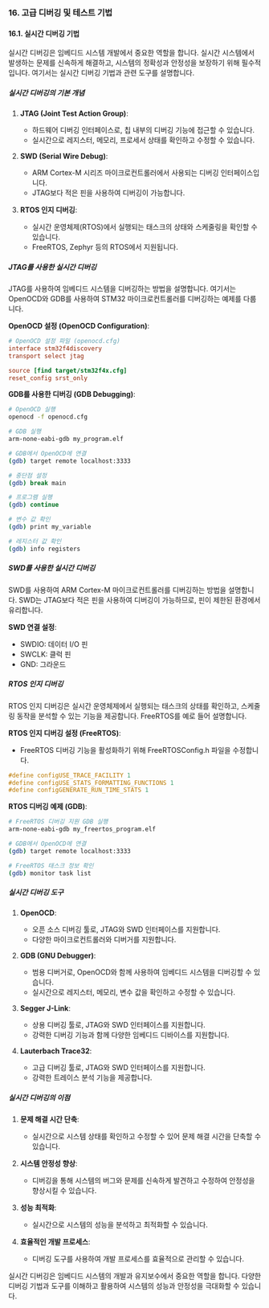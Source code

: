 ### 16. 고급 디버깅 및 테스트 기법

#### 16.1. 실시간 디버깅 기법

실시간 디버깅은 임베디드 시스템 개발에서 중요한 역할을 합니다. 실시간 시스템에서 발생하는 문제를 신속하게 해결하고, 시스템의 정확성과 안정성을 보장하기 위해 필수적입니다. 여기서는 실시간 디버깅 기법과 관련 도구를 설명합니다.

##### 실시간 디버깅의 기본 개념

1. **JTAG (Joint Test Action Group)**:
   - 하드웨어 디버깅 인터페이스로, 칩 내부의 디버깅 기능에 접근할 수 있습니다.
   - 실시간으로 레지스터, 메모리, 프로세서 상태를 확인하고 수정할 수 있습니다.

2. **SWD (Serial Wire Debug)**:
   - ARM Cortex-M 시리즈 마이크로컨트롤러에서 사용되는 디버깅 인터페이스입니다.
   - JTAG보다 적은 핀을 사용하여 디버깅이 가능합니다.

3. **RTOS 인지 디버깅**:
   - 실시간 운영체제(RTOS)에서 실행되는 태스크의 상태와 스케줄링을 확인할 수 있습니다.
   - FreeRTOS, Zephyr 등의 RTOS에서 지원됩니다.

##### JTAG를 사용한 실시간 디버깅

JTAG를 사용하여 임베디드 시스템을 디버깅하는 방법을 설명합니다. 여기서는 OpenOCD와 GDB를 사용하여 STM32 마이크로컨트롤러를 디버깅하는 예제를 다룹니다.

**OpenOCD 설정 (OpenOCD Configuration)**:
```cfg
# OpenOCD 설정 파일 (openocd.cfg)
interface stm32f4discovery
transport select jtag

source [find target/stm32f4x.cfg]
reset_config srst_only
```

**GDB를 사용한 디버깅 (GDB Debugging)**:
```sh
# OpenOCD 실행
openocd -f openocd.cfg

# GDB 실행
arm-none-eabi-gdb my_program.elf

# GDB에서 OpenOCD에 연결
(gdb) target remote localhost:3333

# 중단점 설정
(gdb) break main

# 프로그램 실행
(gdb) continue

# 변수 값 확인
(gdb) print my_variable

# 레지스터 값 확인
(gdb) info registers
```

##### SWD를 사용한 실시간 디버깅

SWD를 사용하여 ARM Cortex-M 마이크로컨트롤러를 디버깅하는 방법을 설명합니다. SWD는 JTAG보다 적은 핀을 사용하여 디버깅이 가능하므로, 핀이 제한된 환경에서 유리합니다.

**SWD 연결 설정**:
- SWDIO: 데이터 I/O 핀
- SWCLK: 클럭 핀
- GND: 그라운드

##### RTOS 인지 디버깅

RTOS 인지 디버깅은 실시간 운영체제에서 실행되는 태스크의 상태를 확인하고, 스케줄링 동작을 분석할 수 있는 기능을 제공합니다. FreeRTOS를 예로 들어 설명합니다.

**RTOS 인지 디버깅 설정 (FreeRTOS)**:
- FreeRTOS 디버깅 기능을 활성화하기 위해 FreeRTOSConfig.h 파일을 수정합니다.
```c
#define configUSE_TRACE_FACILITY 1
#define configUSE_STATS_FORMATTING_FUNCTIONS 1
#define configGENERATE_RUN_TIME_STATS 1
```

**RTOS 디버깅 예제 (GDB)**:
```sh
# FreeRTOS 디버깅 지원 GDB 실행
arm-none-eabi-gdb my_freertos_program.elf

# GDB에서 OpenOCD에 연결
(gdb) target remote localhost:3333

# FreeRTOS 태스크 정보 확인
(gdb) monitor task list
```

##### 실시간 디버깅 도구

1. **OpenOCD**:
   - 오픈 소스 디버깅 툴로, JTAG와 SWD 인터페이스를 지원합니다.
   - 다양한 마이크로컨트롤러와 디버거를 지원합니다.

2. **GDB (GNU Debugger)**:
   - 범용 디버거로, OpenOCD와 함께 사용하여 임베디드 시스템을 디버깅할 수 있습니다.
   - 실시간으로 레지스터, 메모리, 변수 값을 확인하고 수정할 수 있습니다.

3. **Segger J-Link**:
   - 상용 디버깅 툴로, JTAG와 SWD 인터페이스를 지원합니다.
   - 강력한 디버깅 기능과 함께 다양한 임베디드 디바이스를 지원합니다.

4. **Lauterbach Trace32**:
   - 고급 디버깅 툴로, JTAG와 SWD 인터페이스를 지원합니다.
   - 강력한 트레이스 분석 기능을 제공합니다.

##### 실시간 디버깅의 이점

1. **문제 해결 시간 단축**:
   - 실시간으로 시스템 상태를 확인하고 수정할 수 있어 문제 해결 시간을 단축할 수 있습니다.

2. **시스템 안정성 향상**:
   - 디버깅을 통해 시스템의 버그와 문제를 신속하게 발견하고 수정하여 안정성을 향상시킬 수 있습니다.

3. **성능 최적화**:
   - 실시간으로 시스템의 성능을 분석하고 최적화할 수 있습니다.

4. **효율적인 개발 프로세스**:
   - 디버깅 도구를 사용하여 개발 프로세스를 효율적으로 관리할 수 있습니다.

실시간 디버깅은 임베디드 시스템의 개발과 유지보수에서 중요한 역할을 합니다. 다양한 디버깅 기법과 도구를 이해하고 활용하여 시스템의 성능과 안정성을 극대화할 수 있습니다.
